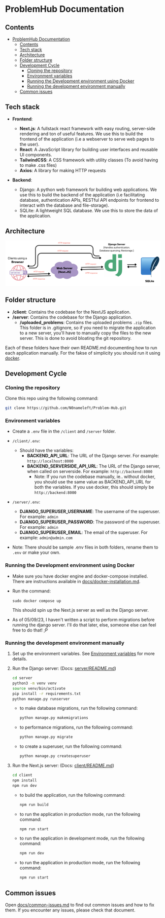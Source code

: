 # ProblemHub Documentation

## Contents

- [ProblemHub Documentation](#problemhub-documentation)
  - [Contents](#contents)
  - [Tech stack](#tech-stack)
  - [Architecture](#architecture)
  - [Folder structure](#folder-structure)
  - [Development Cycle](#development-cycle)
    - [Cloning the repository](#cloning-the-repository)
    - [Environment variables](#environment-variables)
    - [Running the Development environment using Docker](#running-the-development-environment-using-docker)
    - [Running the development environment manually](#running-the-development-environment-manually)
  - [Common issues](#common-issues)

## Tech stack

- **Frontend**: 
  - **Next.js**: A fullstack react framework with easy routing, server-side rendering and ton of useful features. We use this to build the frontend of the application (i.e a webserver to serve web pages to the user).
  - **React**: A JavaScript library for building user interfaces and reusable UI components.
  - **TailwindCSS**: A CSS framework with utility classes (To avoid having to make .css files)
  - **Axios**: A library for making HTTP requests

- **Backend**:
  - Django: A python web framework for building web applications. We use this to build the backend of the application (i.e facilitating database, authentication APIs, RESTful API endpoints for frontend to interact with the database and file-storage).
  - SQLite: A lightweight SQL database. We use this to store the data of the application.

## Architecture

![Architecture](static/images/architecture.png)

## Folder structure

- **/client**: Contains the codebase for the NextJS application.
- **/server**: Contains the codebase for the Django application.
  - **/uploaded_problems**: Contains the uploaded problems `.zip` files. This folder is in .gitignore, so if you need to migrate the application to a new server, you'll have to manually copy the files to the new server. This is done to avoid bloating the git repository.

Each of these folders have their own README.md documenting how to run each application manually. For the fakse of simplicity you should run it using [docker](#running-the-development-environment).

## Development Cycle

### Cloning the repository
Clone this repo using the following command:

```bash
git clone https://github.com/N0nameleft/Problem-Hub.git
```

### Environment variables

- Create a `.env` file in the `/client` and `/server` folder.
- `/client/.env`:
  - Should have the variables:
    - **BACKEND_API_URL**: The URL of the Django server. For example: `http://localhost:8000`
    - **BACKEND_SERVERSIDE_API_URL**: The URL of the Django server, when called on serverside. For example: `http://backend:8000`
      - Note: If you run the codebase manually, ie.. without docker, you should use the same value as BACKEND_API_URL for both the variables. If you use docker, this should simply be `http://backend:8000`

- `/server/.env`:
  - **DJANGO_SUPERUSER_USERNAME**: The username of the superuser. For example: `admin`
  - **DJANGO_SUPERUSER_PASSWORD**: The password of the superuser. For example: `admin`
  - **DJANGO_SUPERUSER_EMAIL**: The email of the superuser. For example: `admin@admin.com`

- Note: There should be sample .env files in both folders, rename them to `.env` or make your own.

### Running the Development environment using Docker

- Make sure you have docker engine and docker-compose installed. There are instructions available in [docs/docker-installation.md](docs/docker-installation.md).
- Run the command:

    ```sudo docker compose up```

    This should spin up the Next.js server as well as the Django server.

- As of 05/09/23, I haven't written a script to perform migrations before running the django server. I'll do that later, else, someone else can feel free to do that! ;P

### Running the development environment manually

1. Set up the environment variables. See [Environment variables](#environment-variables) for more details.

2. Run the Django server: (Docs: [server/README.md](server/README.md))

    ```bash
    cd server
    python3 -m venv venv
    source venv/bin/activate
    pip install -r requirements.txt
    python manage.py runserver
    ```

    - to make database migrations, run the following command:

        ```bash
        python manage.py makemigrations
        ```

    - to performance migrations, run the following command:

        ```bash
        python manage.py migrate
        ```

    - to create a superuser, run the following command:

        ```bash
        python manage.py createsuperuser
        ```

3. Run the Next.js server: (Docs: [client/README.md](client/README.md))

    ```bash
    cd client
    npm install
    npm run dev
    ```

    - to build the application, run the following command:

        ```bash
        npm run build
        ```

    - to run the application in production mode, run the following command:

        ```bash
        npm run start
        ```

    - to run the application in development mode, run the following command:

        ```bash
        npm run dev
        ```

    - to run the application in production mode, run the following command:

        ```bash
        npm run start
        ```
## Common issues

Open [docs/common-issues.md](docs/common-issues.md) to find out common issues and how to fix them. If you encounter any issues, please check that document.
